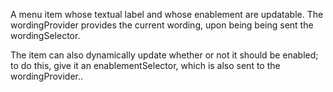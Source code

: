 A menu item whose textual label and whose enablement are updatable.  The wordingProvider provides the current wording, upon being being sent the wordingSelector.

The item can also dynamically update whether or not it should be enabled; to do this, give it an enablementSelector, which is also sent to the wordingProvider..